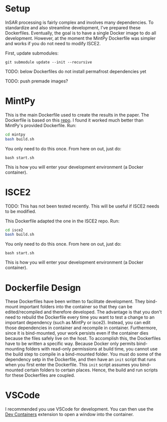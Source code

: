 
# Setup

InSAR processing is fairly complex and involves many dependencies. To standardize and also streamline development, I've prepared these Dockerfiles. Eventually, the goal is to have a single Docker image to do all development. However, at the moment the MintPy Dockerfile was simpler and works if you do not need to modify ISCE2.

First, update submodules:
```
git submodule update --init --recursive
```

TODO: below Dockerfiles do not install permafrost dependencies yet

TODO: push premade images?

# MintPy
This is the main Dockerfile used to create the results in the paper. The Dockerfile is based on this [repo](https://github.com/yunjunz/conda_envs). I found it worked much better than MintPy's provided Dockerfile. Run:
```bash
cd mintpy
bash build.sh
```
You only need to do this once. From here on out, just do:
```
bash start.sh
```
This is how you will enter your development environment (a Docker container).


# ISCE2
TODO: This has not been tested recently. This will be useful if ISCE2 needs to be modified.

This Dockerfile adapted the one in the ISCE2 repo. Run:
```bash
cd isce2
bash build.sh
```
You only need to do this once. From here on out, just do:
```
bash start.sh
```
This is how you will enter your development environment (a Docker container).

# Dockerfile Design
These Dockerfiles have been written to facilitate development. They bind-mount important folders into the container so that they can be edited/recompiled and therefore developed. The advantage is that you don't need to rebuild the Dockerfile every time you want to test a change to an important dependency (such as MintPy or isce2). Instead, you can edit those dependencies in container and recompile in container. Furthermore, since it is bind-mounted, your work persists even if the container dies because the files safely live on the host. To accomplish this, the Dockerfiles have to be written a specific way. Because Docker only permits bind-mounting folders with read-only permissions at build time, you cannot use the build step to compile in a bind-mounted folder. You must do some of the dependency setp in the Dockerfile, and then have an `init` script that runs when you first enter the Dockerfile. This `init` script assumes you bind-mounted certain folders to certain places. Hence, the build and run scripts for these Dockerfiles are coupled.

# VSCode
I recommended you use VSCode for development. You can then use the [Dev Containers](https://marketplace.visualstudio.com/items?itemName=ms-vscode-remote.remote-containers) extension to open a window into the container.

